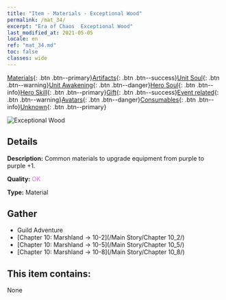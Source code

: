 ```yaml
---
title: "Item - Materials - Exceptional Wood"
permalink: /mat_34/
excerpt: "Era of Chaos  Exceptional Wood"
last_modified_at: 2021-05-05
locale: en
ref: "mat_34.md"
toc: false
classes: wide
---
```

 [Materials](/Items/){: .btn .btn--primary}[Artifacts](/Items/Artifacts/){: .btn .btn--success}[Unit Soul](/Items/UnitSoul/){: .btn .btn--warning}[Unit Awakening](/Items/UnitAwakening/){: .btn .btn--danger}[Hero Soul](/Items/HeroSoul/){: .btn .btn--info}[Hero Skill](/Items/HeroSkill/){: .btn .btn--primary}[Gift](/Items/Gift/){: .btn .btn--success}[Event related](/Items/Events/){: .btn .btn--warning}[Avatars](/Items/Avatars/){: .btn .btn--danger}[Consumables](/Items/Consumables/){: .btn .btn--info}[Unknown](/Items/Unknown/){: .btn .btn--primary}

 ![Exceptional Wood](/images/t/i_cailiao_mucai2.png)

## Details
 **Description:** Common materials to upgrade equipment from purple to purple +1.

 **Quality:** <span style="color: #DA70D6">OK</span>

 **Type:** Material

## Gather

*    Guild Adventure 
*    [Chapter 10: Marshland -> 10-2](/Main Story/Chapter 10_2/) 
*    [Chapter 10: Marshland -> 10-5](/Main Story/Chapter 10_5/) 
*    [Chapter 10: Marshland -> 10-8](/Main Story/Chapter 10_8/) 

## This item contains:

  None

